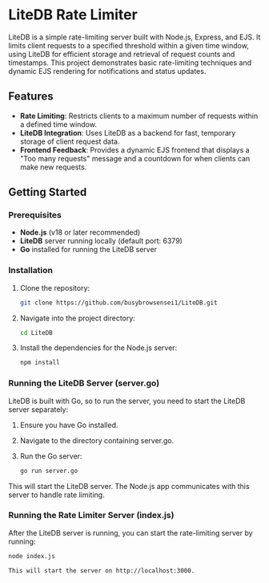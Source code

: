 # LiteDB Rate Limiter

LiteDB is a simple rate-limiting server built with Node.js, Express, and EJS. It limits client requests to a specified threshold within a given time window, using LiteDB for efficient storage and retrieval of request counts and timestamps. This project demonstrates basic rate-limiting techniques and dynamic EJS rendering for notifications and status updates.

## Features

- **Rate Limiting**: Restricts clients to a maximum number of requests within a defined time window.
- **LiteDB Integration**: Uses LiteDB as a backend for fast, temporary storage of client request data.
- **Frontend Feedback**: Provides a dynamic EJS frontend that displays a "Too many requests" message and a countdown for when clients can make new requests.

## Getting Started

### Prerequisites

- **Node.js** (v18 or later recommended)
- **LiteDB** server running locally (default port: 6379)
- **Go** installed for running the LiteDB server

### Installation

1. Clone the repository:
   ```bash
   git clone https://github.com/busybrowsensei1/LiteDB.git
2. Navigate into the project directory:
   ```bash
   cd LiteDB
3. Install the dependencies for the Node.js server:
   ```bash
   npm install

### Running the LiteDB Server (server.go)

LiteDB is built with Go, so to run the server, you need to start the LiteDB server separately:

1. Ensure you have Go installed.
2. Navigate to the directory containing server.go.
3. Run the Go server:

   ```bash
   go run server.go

This will start the LiteDB server. The Node.js app communicates with this server to handle rate limiting.

### Running the Rate Limiter Server (index.js)

After the LiteDB server is running, you can start the rate-limiting server by running:

   ```bash
   node index.js

This will start the server on http://localhost:3000.
   
   
